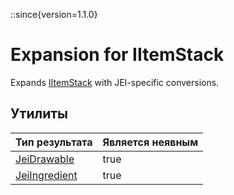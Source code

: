 ::since{version=1.1.0}
# Expansion for IItemStack

Expands [IItemStack](/vanilla/api/item/IItemStack) with JEI-specific conversions.

## Утилиты

| Тип результата                                                | Является неявным |
| ------------------------------------------------------------- | ---------------- |
| [JeiDrawable](/mods/JEITweaker/API/Component/JeiDrawable)     | true             |
| [JeiIngredient](/mods/JEITweaker/API/Component/JeiIngredient) | true             |

